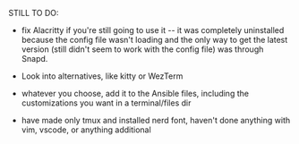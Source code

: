 STILL TO DO:
- fix Alacritty if you're still going to use it -- it was completely uninstalled because the config file wasn't loading and the only way to get the latest version (still didn't seem to work with the config file) was through Snapd. 
- Look into alternatives, like kitty or WezTerm
- whatever you choose, add it to the Ansible files, including the customizations you want in a terminal/files dir

- have made only tmux and installed nerd font, haven't done anything with vim, vscode, or anything additional
